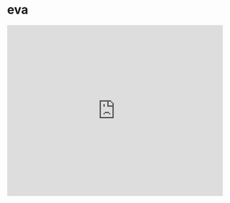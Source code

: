 # eva

<iframe height="400px" width="100%" src="https://repl.it/@op07n/ast-test2?lite=true" scrolling="no" frameborder="no" allowtransparency="true" allowfullscreen="true" sandbox="allow-forms allow-pointer-lock allow-popups allow-same-origin allow-scripts allow-modals"></iframe>
